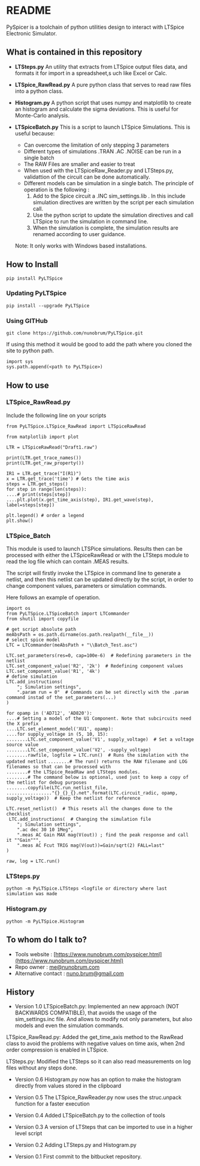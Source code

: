 # README #

PySpicer is a toolchain of python utilities design to interact with LTSpice Electronic Simulator.

## What is contained in this repository ##

* __LTSteps.py__ 
An utility that extracts from LTSpice output files data, and formats it for import in a spreadsheet,s uch like Excel or Calc. 

* __LTSpice_RawRead.py__
A pure python class that serves to read raw files into a python class.

* __Histogram.py__
A python script that uses numpy and matplotlib to create an histogram and calculate the sigma deviations. This is useful for Monte-Carlo analysis. 

* __LTSpiceBatch.py__
This is a script to launch LTSpice Simulations. This is useful because:

    - Can overcome the limitation of only stepping 3 parameters
    - Different types of simulations .TRAN .AC .NOISE can be run in a single batch
    - The RAW Files are smaller and easier to treat
    - When used with the LTSpiceRaw_Reader.py and LTSteps.py, validattion of the circuit can be done automatically.
    - Different models can be simulation in a single batch. The principle of operation is the following :
        1. Add to the Spice circuit a .INC sim_settings.lib  . In this include simulation directives are written by the script per each simulation call.
        1. Use the python script to update the simulation directives and call LTSpice to run the simulation in command line.
        1. When the simulation is complete, the simulation results are renamed according to user guidance.

    Note: It only works with Windows based installations.

## How to Install ##
`pip install PyLTSpice `  

### Updating PyLTSpice ###
 `pip install --upgrade PyLTSpice `  

### Using GITHub ###

 `git clone https://github.com/nunobrum/PyLTSpice.git `  
 
If using this method it would be good to add the path where you cloned the site to python path.

 `import sys `  
 `sys.path.append(<path to PyLTSpice>) `  

## How to use ##

### LTSpice_RawRead.py ###
Include the following line on your scripts

 `from PyLTSpice.LTSpice_RawRead import LTSpiceRawRead `
 
 `from matplotlib import plot `  
 
 
 `LTR = LTSpiceRawRead("Draft1.raw") `  

 `print(LTR.get_trace_names()) `  
 `print(LTR.get_raw_property()) `  
 
 `IR1 = LTR.get_trace("I(R1)") `  
 `x = LTR.get_trace('time') # Gets the time axis `  
 `steps = LTR.get_steps() `  
 `for step in range(len(steps)): `  
 `....# print(steps[step]) `  
 `....plt.plot(x.get_time_axis(step), IR1.get_wave(step), label=steps[step]) `  

 `plt.legend() # order a legend `  
 `plt.show() `  

### LTSpice_Batch ###
This module is used to launch LTSPice simulations. Results then can be processed with either the LTSpiceRawRead
or with the LTSteps module to read the log file which can contain .MEAS results.

The script will firstly invoke the LTSpice in command line to generate a netlist, and then this netlist can be 
updated directly by the script, in order to change component values, parameters or simulation commands.

Here follows an example of operation.

 ` import os `  
 ` from PyLTSpice.LTSpiceBatch import LTCommander `  
 ` from shutil import copyfile `  
 
 ` # get script absolute path `  
 ` meAbsPath = os.path.dirname(os.path.realpath(__file__)) `  
 ` # select spice model `  
 ` LTC = LTCommander(meAbsPath + "\\Batch_Test.asc") `  
 
 ` LTC.set_parameters(res=0, cap=100e-6)  # Redefining parameters in the netlist `  
 ` LTC.set_component_value('R2', '2k')  # Redefining component values `  
 ` LTC.set_component_value('R1', '4k') `  
 ` # define simulation `  
 ` LTC.add_instructions( `  
 `     "; Simulation settings", `  
 `     ".param run = 0"  # Commands can be set directly with the .param command instad of the set_parameters(...) `  
 ` ) `  
 
 ` for opamp in ('AD712', 'AD820'): `  
 ` ....# Setting a model of the U1 Component. Note that subcircuits need the X prefix `  
 ` ....LTC.set_element_model('XU1', opamp): `  
 ` ....for supply_voltage in (5, 10, 15): `  
 ` ........LTC.set_component_value('V1', supply_voltage)  # Set a voltage source value `  
 ` ........LTC.set_component_value('V2', -supply_voltage) `  
 ` ........rawfile, logfile = LTC.run()  # Runs the simulation with the updated netlist ` 
 ` ........# The run() returns the RAW filename and LOG filenames so that can be processed with `  
 ` ........# the LTSpice_ReadRaw and LTSteps modules. `  
 ` ........# The command below is optional, used just to keep a copy of the netlist for debug purposes `  
 ` ........copyfile(LTC.run_netlist_file, `  
 ` ................."{}_{}_{}.net".format(LTC.circuit_radic, opamp, supply_voltage))  # Keep the netlist for reference `  
 
 ` LTC.reset_netlist()  # This resets all the changes done to the checklist `  
 ` LTC.add_instructions(  # Changing the simulation file`  
 `     "; Simulation settings", `  
 `     ".ac dec 30 10 1Meg", `  
 `     ".meas AC Gain MAX mag(V(out)) ; find the peak response and call it ""Gain""", `  
 `     ".meas AC Fcut TRIG mag(V(out))=Gain/sqrt(2) FALL=last" `  
 ` ) `  
 `  `  
 ` raw, log = LTC.run() `  


### LTSteps.py ###

 `python -m PyLTSpice.LTSteps <logfile or directory where last simulation was made `

### Histogram.py ###

 `python -m PyLTSpice.Histogram `  

## To whom do I talk to? ##

* Tools website : [https://www.nunobrum.com/pyspicer.html](https://www.nunobrum.com/pyspicer.html)
* Repo owner : [me@nunobrum.com](me@nunobrum.com) 
* Alternative contact : nuno.brum@gmail.com

## History ##
* Version 1.0
LTSpiceBatch.py: 
Implemented an new approach (NOT BACKWARDS COMPATIBLE), that avoids the usage of the sim_settings.inc file.
And allows to modify not only parameters, but also models and even the simulation commands.

LTSpice_RawRead.py: 
Added the get_time_axis method to the RawRead class to avoid the problems with negative values on
time axis, when 2nd order compression is enabled in LTSpice.

LTSteps.py: 
Modified the LTSteps so it can also read measurements on log files without any steps done.


* Version 0.6
Histogram.py now has an option to make the histogram directly from values stored in the clipboard

* Version 0.5
The LTSpice_RawReader.py now uses the struc.unpack function for a faster execution

* Version 0.4
Added LTSpiceBatch.py to the collection of tools

* Version 0.3
A version of LTSteps that can be imported to use in a higher level script 

* Version 0.2
Adding LTSteps.py and Histogram.py

* Version 0.1 
First commit to the bitbucket repository.
